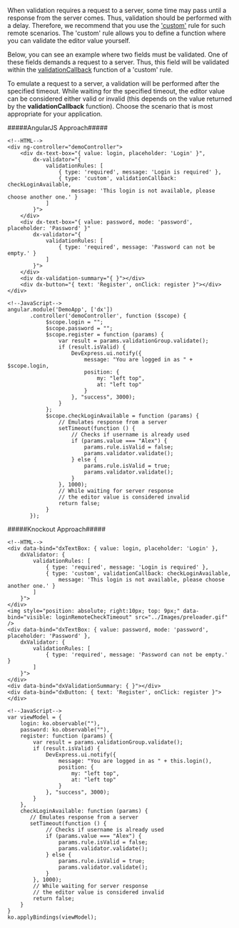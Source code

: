 When validation requires a request to a server, some time may pass until a response from the server comes. Thus, validation should be performed with a delay. Therefore, we recommend that you use the ['custom'](/api-reference/10%20UI%20Widgets/dxValidator/8%20Validation%20Rules/CustomRule '/Documentation/ApiReference/UI_Widgets/dxValidator/Validation_Rules/CustomRule/') rule for such remote scenarios. The 'custom' rule allows you to define a function where you can validate the editor value yourself.

Below, you can see an example where two fields must be validated. One of these fields demands a request to a server. Thus, this field will be validated within the [validationCallback](/api-reference/10%20UI%20Widgets/dxValidator/8%20Validation%20Rules/CustomRule/validationCallback.md '/Documentation/ApiReference/UI_Widgets/dxValidator/Validation_Rules/CustomRule/#validationCallback') function of a 'custom' rule.

To emulate a request to a server, a validation will be performed after the specified timeout. While waiting for the specified timeout, the editor value can be considered either valid or invalid (this depends on the value returned by the **validationCallback** function). Choose the scenario that is most appropriate for your application.

#####AngularJS Approach#####

    <!--HTML-->
    <div ng-controller="demoController">
        <div dx-text-box="{ value: login, placeholder: 'Login' }",
            dx-validator="{
                validationRules: [
                    { type: 'required', message: 'Login is required' },
                    { type: 'custom', validationCallback: checkLoginAvailable,
                        message: 'This login is not available, please choose another one.' }
                ]
            }">   
        </div>
        <div dx-text-box="{ value: password, mode: 'password', placeholder: 'Password' }"
            dx-validator="{ 
                validationRules: [
                    { type: 'required', message: 'Password can not be empty.' }
                ]
            }">   
        </div>
        <div dx-validation-summary="{ }"></div>
        <div dx-button="{ text: 'Register', onClick: register }"></div>
    </div>        

    <!--JavaScript-->
    angular.module('DemoApp', ['dx'])
           .controller('demoController', function ($scope) {
                $scope.login = "";
                $scope.password = "";
                $scope.register = function (params) {
                    var result = params.validationGroup.validate();
                    if (result.isValid) {
                        DevExpress.ui.notify({
                            message: "You are logged in as " + $scope.login,
                            position: {
                                my: "left top",
                                at: "left top"
                            }
                        }, "success", 3000);
                    }
                };
                $scope.checkLoginAvailable = function (params) {
                    // Emulates response from a server
                    setTimeout(function () {
                        // Checks if username is already used
                        if (params.value === "Alex") {
                            params.rule.isValid = false;
                            params.validator.validate();
                        } else {
                            params.rule.isValid = true;
                            params.validator.validate();
                        }
                    }, 1000);
                    // While waiting for server response 
                    // the editor value is considered invalid 
                    return false;
                }
           });

#####Knockout Approach#####

    <!--HTML-->
    <div data-bind="dxTextBox: { value: login, placeholder: 'Login' },
        dxValidator: {
            validationRules: [
                { type: 'required', message: 'Login is required' },
                { type: 'custom', validationCallback: checkLoginAvailable,
                    message: 'This login is not available, please choose another one.' }
            ]
        }">
    </div>
    <img style="position: absolute; right:10px; top: 9px;" data-bind="visible: loginRemoteCheckTimeout" src="../Images/preloader.gif" />
    <div data-bind="dxTextBox: { value: password, mode: 'password', placeholder: 'Password' },
        dxValidator: {
            validationRules: [
                { type: 'required', message: 'Password can not be empty.' }
            ]
        }"> 
    </div>
    <div data-bind="dxValidationSummary: { }"></div>
    <div data-bind="dxButton: { text: 'Register', onClick: register }"></div>

    <!--JavaScript-->
    var viewModel = {
        login: ko.observable(""),
        password: ko.observable(""),
        register: function (params) {
            var result = params.validationGroup.validate();
            if (result.isValid) {
                DevExpress.ui.notify({
                    message: "You are logged in as " + this.login(),
                    position: {
                        my: "left top",
                        at: "left top"
                    }
                }, "success", 3000);
            }
        },
        checkLoginAvailable: function (params) {
           // Emulates response from a server
           setTimeout(function () {
                // Checks if username is already used
                if (params.value === "Alex") {
                    params.rule.isValid = false;
                    params.validator.validate();
                } else {
                    params.rule.isValid = true;
                    params.validator.validate();
                }
            }, 1000);
            // While waiting for server response 
            // the editor value is considered invalid 
            return false;
        }
    }
    ko.applyBindings(viewModel);